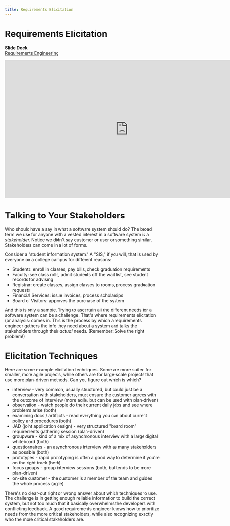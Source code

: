```yaml
---
title: Requirements Elicitation
---
```


# Requirements Elicitation

__Slide Deck__   
[Requirements Engineering](https://docs.google.com/presentation/d/1PBiHWZL4nfvDhrxZIjf5y3HZZrltYCCknJLCQmdqavM/edit?usp=sharing)

<iframe width="800" height="450" src="https://www.youtube.com/embed/pSQRetBoaRE" frameborder="0" allow="accelerometer; autoplay; encrypted-media; gyroscope; picture-in-picture" allowfullscreen></iframe>

# Talking to Your Stakeholders

Who should have a say in what a software system should do?  The broad term we use for anyone with a vested interest in a software system is a _stakeholder_.  Notice we didn't say customer or user or something similar.  Stakeholders can come in a lot of forms.

Consider a "student information system."  A "SIS," if you will, that is used by everyone on a college campus for different reasons:

* Students: enroll in classes, pay bills, check graduation requirements
* Faculty: see class rolls, admit students off the wait list, see student records for advising
* Registrar: create classes, assign classes to rooms, process graduation requests
* Financial Services: issue invoices, process scholarsips
* Board of Visitors: approves the purchase of the system

And this is only a sample.  Trying to ascertain all the different needs for a software system can be a challenge.  That's where requirements elicitation (or analysis) comes in.  This is the process by which a requirements engineer gathers the info they need about a system and talks the stakeholders through their _actual_ needs.  (Remember: Solve the right problem!)

# Elicitation Techniques

Here are some example elicitation techniques.  Some are more suited for smaller, more agile projects, while others are for large-scale projects that use more plan-driven methods.  Can you figure out which is which?

* interview - very common, usually structured, but could just be a conversation with stakeholders, must ensure the customer agrees with the outcome of interview (more agile, but can be used with plan-driven)
* observation - watch people do their current daily jobs and see where problems arise (both)
* examining docs / artifacts - read everything you can about current policy and procedures (both)
* JAD (joint application design) - very structured "board room" requirements gathering session (plan-driven)
* groupware - kind of a mix of asynchronous interview with a large digital whiteboard (both)
* questionnaires - an asynchronous interview with as many stakeholders as possible (both)
* prototypes - rapid prototyping is often a good way to determine if you're on the right track (both) 
* focus groups - group interview sessions (both, but tends to be more plan-driven)
* on-site customer - the customer is a member of the team and guides the whole process (agile)

There's no clear-cut right or wrong answer about which techniques to use.  The challenge is in getting enough reliable information to build the correct system, but not too much that it basically overwhelms the developers with conflicting feedback.  A good requirements engineer knows how to prioritize needs from the more critical stakeholders, while also recognizing exactly who the more critical stakeholders are.